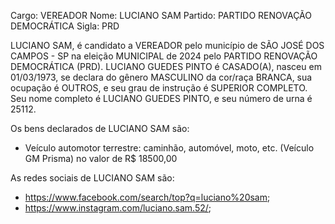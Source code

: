 Cargo: VEREADOR
Nome: LUCIANO SAM
Partido: PARTIDO RENOVAÇÃO DEMOCRÁTICA
Sigla: PRD

LUCIANO SAM, é candidato a VEREADOR pelo município de SÃO JOSÉ DOS CAMPOS - SP na eleição MUNICIPAL de 2024 pelo PARTIDO RENOVAÇÃO DEMOCRÁTICA (PRD).
LUCIANO GUEDES PINTO é CASADO(A), nasceu em 01/03/1973, se declara do gênero MASCULINO da cor/raça BRANCA, sua ocupação é OUTROS, e seu grau de instrução é SUPERIOR COMPLETO.
Seu nome completo é LUCIANO GUEDES PINTO, e seu número de urna é 25112.

Os bens declarados de LUCIANO SAM são: 
- Veículo automotor terrestre: caminhão, automóvel, moto, etc. (Veículo GM  Prisma) no valor de R$ 18500,00

As redes sociais de LUCIANO SAM são:
- https://www.facebook.com/search/top?q=luciano%20sam;
- https://www.instagram.com/luciano.sam.52/;